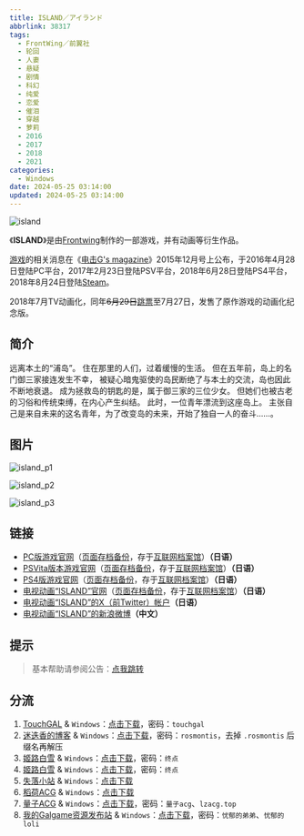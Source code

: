 ```yaml
---
title: ISLAND／アイランド
abbrlink: 38317
tags:
  - FrontWing／前翼社
  - 轮回
  - 人妻
  - 悬疑
  - 剧情
  - 科幻
  - 纯爱
  - 恋爱
  - 催泪
  - 穿越
  - 萝莉
  - 2016
  - 2017
  - 2018
  - 2021
categories:
  - Windows
date: 2024-05-25 03:14:00
updated: 2024-05-25 03:14:00
---
```


![island](https://static.saop.cc/vns/img/island.webp)

《**ISLAND**》是由[Frontwing](https://zh.moegirl.org.cn/Frontwing)制作的一部游戏，并有动画等衍生作品。

[游戏](https://zh.moegirl.org.cn/游戏)的相关消息在《[电击G's magazine](https://zh.moegirl.org.cn/电击G's_magazine)》2015年12月号上公布，于2016年4月28日登陆PC平台，2017年2月23日登陆PSV平台，2018年6月28日登陆PS4平台，2018年8月24日登陆[Steam](https://zh.moegirl.org.cn/Steam)。

2018年7月TV动画化，同年~~6月29日~~[跳票](https://zh.moegirl.org.cn/跳票)至7月27日，发售了原作游戏的动画化纪念版。

<!-- more -->

## 简介

远离本土的“浦岛”。
住在那里的人们，过着缓慢的生活。
但在五年前，岛上的名门御三家接连发生不幸，
被疑心暗鬼驱使的岛民断绝了与本土的交流，岛也因此不断地衰退。
成为拯救岛的钥匙的是，属于御三家的三位少女。
但她们也被古老的习俗和传统束缚，在内心产生纠结。
此时，一位青年漂流到这座岛上。
主张自己是来自未来的这名青年，为了改变岛的未来，开始了独自一人的奋斗……。

## 图片

![island_p1](https://static.saop.cc/vns/img/island_p1.webp)

![island_p2](https://static.saop.cc/vns/img/island_p2.webp)

![island_p3](https://static.saop.cc/vns/img/island_p3.webp)

## 链接

- [PC版游戏官网](http://never-island.com/game/)（[页面存档备份](https://web.archive.org/web/20180422210100/http://never-island.com/game/)，存于[互联网档案馆](https://zh.wikipedia.org/wiki/互联网档案馆)）**（日语）**
- [PSVita版本游戏官网](http://www.prot.co.jp/psv/island/index.html)（[页面存档备份](https://web.archive.org/web/20180514072224/http://www.prot.co.jp/psv/island/index.html)，存于[互联网档案馆](https://zh.wikipedia.org/wiki/互联网档案馆)）**（日语）**
- [PS4版游戏官网](http://www.prot.co.jp/ps4/island/)（[页面存档备份](https://web.archive.org/web/20180502100041/http://www.prot.co.jp/ps4/island/)，存于[互联网档案馆](https://zh.wikipedia.org/wiki/互联网档案馆)）**（日语）**
- [电视动画“ISLAND”官网](http://never-island.com/)（[页面存档备份](https://web.archive.org/web/20180316084246/http://never-island.com/)，存于[互联网档案馆](https://zh.wikipedia.org/wiki/互联网档案馆)）**（日语）**
- [电视动画“ISLAND”的X（前Twitter）帐户](https://twitter.com/island_fw)**（日语）**
- [电视动画“ISLAND”的新浪微博](https://weibo.com/islandanime)**（中文）**

## 提示

> 基本帮助请参阅公告：[点我跳转](/p/announcement/)

## 分流

1. [TouchGAL](https://www.touchgal.io/) & `Windows`：[点击下载](https://pan.touchgal.net/s/wmHv)，密码：`touchgal`
2. [迷迭香的博客](https://rosmontis.com/) & `Windows`：[点击下载](https://drive.rosmontis.com/s/X9KSe)，密码：`rosmontis`，去掉 `.rosmontis` 后缀名再解压
3. [姬路白雪](https://pan.jlbx.xyz/) & `Windows`：[点击下载](https://pan.jlbx.xyz/GalGame/PC/Island)，密码：`终点`
4. [姬路白雪](https://pan.jlbx.xyz/) & `Windows`：[点击下载](https://pan.jlbx.xyz/GalGame/gal%E7%BB%88%E7%82%B9%E8%B5%84%E6%BA%90%EF%BC%88%E5%AF%86%E7%A0%81%20%E7%BB%88%E7%82%B9%EF%BC%89/HI/ISLAND/%E5%A4%9C%E9%B8%AE%E7%9A%84%E6%A0%91%E6%B4%9E%E7%89%88%E6%9C%AC)，密码：`终点`
5. [失落小站](https://www.shinnku.com/) & `Windows`：[点击下载](https://www.shinnku.com/api/download/0/win/ISLAND.7z)
6. [稻荷ACG](https://amoebi.com/) & `Windows`：[点击下载](https://sakustar.me/art/4440)
7. [量子ACG](https://lzacg.org/) & `Windows`：[点击下载](https://lzacg.org/434)，密码：`量子acg`、`lzacg.top`
8. [我的Galgame资源发布站](https://www.ttloli.com/) & `Windows`：[点击下载](https://www.ttloli.com/island.html)，密码：`忧郁的弟弟`、`忧郁的loli`
